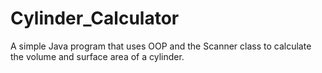 # Cylinder_Calculator
A simple Java program that uses OOP and the Scanner class to calculate the volume and surface area of a cylinder.
